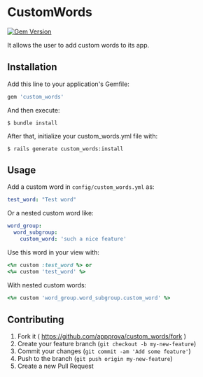 # CustomWords

[![Gem Version](https://badge.fury.io/rb/custom_words.svg)](http://badge.fury.io/rb/custom_words)

It allows the user to add custom words to its app.

## Installation

Add this line to your application's Gemfile:

```ruby
gem 'custom_words'
```

And then execute:

    $ bundle install

After that, initialize your custom_words.yml file with:

    $ rails generate custom_words:install

## Usage

Add a custom word in `config/custom_words.yml` as:

```yaml
test_word: "Test word"
```

Or a nested custom word like:

```yaml
word_group:
  word_subgroup:
    custom_word: 'such a nice feature'
```

Use this word in your view with:

```ruby
<%= custom :test_word %> or
<%= custom 'test_word' %>
```

With nested custom words:

```ruby
<%= custom 'word_group.word_subgroup.custom_word' %>
```


## Contributing

1. Fork it ( https://github.com/appprova/custom_words/fork )
2. Create your feature branch (`git checkout -b my-new-feature`)
3. Commit your changes (`git commit -am 'Add some feature'`)
4. Push to the branch (`git push origin my-new-feature`)
5. Create a new Pull Request
